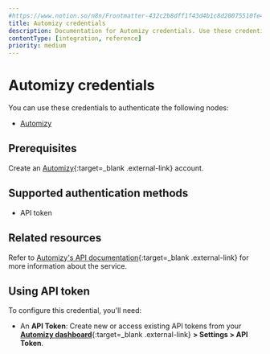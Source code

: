 ```yaml
---
#https://www.notion.so/n8n/Frontmatter-432c2b8dff1f43d4b1c8d20075510fe4
title: Automizy credentials
description: Documentation for Automizy credentials. Use these credentials to authenticate Automizy in n8n, a workflow automation platform.
contentType: [integration, reference]
priority: medium
---
```


# Automizy credentials

You can use these credentials to authenticate the following nodes:

- [Automizy](/integrations/builtin/app-nodes/n8n-nodes-base.automizy.md)

## Prerequisites

Create an [Automizy](https://automizy.com/){:target=_blank .external-link} account.

## Supported authentication methods

- API token

## Related resources

Refer to [Automizy's API documentation](https://developers.automizy.com/automizyrestapi/){:target=_blank .external-link} for more information about the service.

## Using API token

To configure this credential, you'll need:

- An **API Token**: Create new or access existing API tokens from your [**Automizy dashboard**](https://app.automizy.com/dashboard){:target=_blank .external-link} **> Settings > API Token**.

